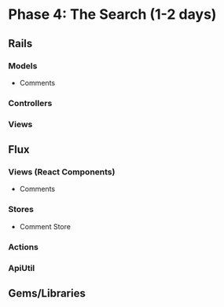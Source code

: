# Phase 4: The Search (1-2 days)
## Rails
### Models
* Comments

### Controllers

### Views

## Flux
### Views (React Components)
* Comments

### Stores
* Comment Store

### Actions


### ApiUtil


## Gems/Libraries
